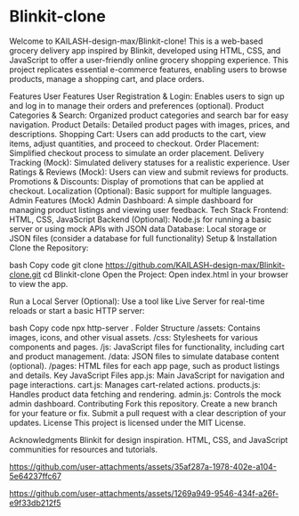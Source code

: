 ﻿# Blinkit-clone
Welcome to KAILASH-design-max/Blinkit-clone! This is a web-based grocery delivery app inspired by Blinkit, developed using HTML, CSS, and JavaScript to offer a user-friendly online grocery shopping experience. This project replicates essential e-commerce features, enabling users to browse products, manage a shopping cart, and place orders.

Features
User Features
User Registration & Login: Enables users to sign up and log in to manage their orders and preferences (optional).
Product Categories & Search: Organized product categories and search bar for easy navigation.
Product Details: Detailed product pages with images, prices, and descriptions.
Shopping Cart: Users can add products to the cart, view items, adjust quantities, and proceed to checkout.
Order Placement: Simplified checkout process to simulate an order placement.
Delivery Tracking (Mock): Simulated delivery statuses for a realistic experience.
User Ratings & Reviews (Mock): Users can view and submit reviews for products.
Promotions & Discounts: Display of promotions that can be applied at checkout.
Localization (Optional): Basic support for multiple languages.
Admin Features (Mock)
Admin Dashboard: A simple dashboard for managing product listings and viewing user feedback.
Tech Stack
Frontend: HTML, CSS, JavaScript
Backend (Optional): Node.js for running a basic server or using mock APIs with JSON data
Database: Local storage or JSON files (consider a database for full functionality)
Setup & Installation
Clone the Repository:

bash
Copy code
git clone https://github.com/KAILASH-design-max/Blinkit-clone.git
cd Blinkit-clone
Open the Project: Open index.html in your browser to view the app.

Run a Local Server (Optional): Use a tool like Live Server for real-time reloads or start a basic HTTP server:

bash
Copy code
npx http-server .
Folder Structure
/assets: Contains images, icons, and other visual assets.
/css: Stylesheets for various components and pages.
/js: JavaScript files for functionality, including cart and product management.
/data: JSON files to simulate database content (optional).
/pages: HTML files for each app page, such as product listings and details.
Key JavaScript Files
app.js: Main JavaScript for navigation and page interactions.
cart.js: Manages cart-related actions.
products.js: Handles product data fetching and rendering.
admin.js: Controls the mock admin dashboard.
Contributing
Fork this repository.
Create a new branch for your feature or fix.
Submit a pull request with a clear description of your updates.
License
This project is licensed under the MIT License.

Acknowledgments
Blinkit for design inspiration.
HTML, CSS, and JavaScript communities for resources and tutorials.



https://github.com/user-attachments/assets/35af287a-1978-402e-a104-5e64237ffc67





https://github.com/user-attachments/assets/1269a949-9546-434f-a26f-e9f33db212f5


